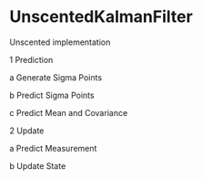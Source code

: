 # UnscentedKalmanFilter
Unscented implementation

1 Prediction

  a Generate Sigma Points

  b Predict Sigma Points

  c Predict Mean and Covariance

2 Update

  a Predict Measurement

  b Update State
